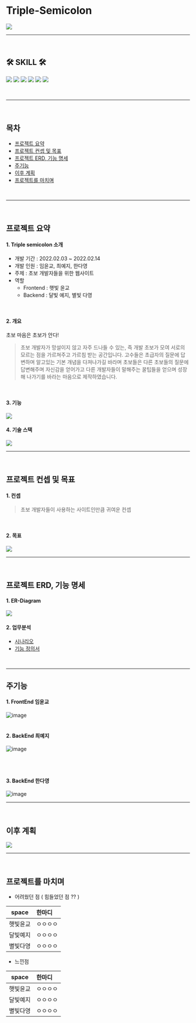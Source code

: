 <br/>

# Triple-Semicolon
<img src="https://user-images.githubusercontent.com/97445004/153968382-d4a1c689-2f21-45c1-a556-42614c8847d6.png">

---

<br/>

## 🛠 SKILL 🛠<br/>

<img src="https://img.shields.io/badge/java-007396?style=for-the-badge&logo=java&logoColor=white"> <img src="https://img.shields.io/badge/javascript-F7DF1E?style=for-the-badge&logo=javascript&logoColor=black"> 
<img src="https://img.shields.io/badge/spring-6DB33F?style=for-the-badge&logo=spring&logoColor=white"> 
<img src="https://img.shields.io/badge/html5-E34F26?style=for-the-badge&logo=html5&logoColor=white">
<img src="https://img.shields.io/badge/css-1572B6?style=for-the-badge&logo=css3&logoColor=white"> 
<img src="https://img.shields.io/badge/mariaDB-003545?style=for-the-badge&logo=mariaDB&logoColor=white">

<br/>

---

<br/>

## 목차
- [프로젝트 요약](#프로젝트-요약) <br/>
- [프로젝트 컨셉 및 목표](#프로젝트-컨셉-및-목표) <br/>
- [프로젝트 ERD, 기능 명세](#프로젝트-erd-기능-명세) <br/>
- [주기능](#주기능) <br/>
- [이후 계획](#이후-계획)<br/>
- [프로젝트를 마치며](#프로젝트를-마치며) <br/>


<br/>

---

<br/>

## 프로젝트 요약
#### 1. Triple semicolon 소개 
-	개발 기간 : 2022.02.03 ~ 2022.02.14
-	개발 인원 : 임윤교, 최예지, 한다영
-	주제 : 초보 개발자들을 위한 웹사이트
-	역할
    - Frontend : 햇빛 윤교
    -	Backend : 달빛 예지, 별빛 다영
    
<br/>

#### 2. 개요 
초보 마음은 초보가 안다! <br/>
>초보 개발자가 망설이지 않고 자주 드나들 수 있는, 즉 개발 초보가 모여 서로의 모르는 점을 가르쳐주고 가르침 받는 공간입니다. 
고수들은 초급자의 질문에 답변하며 알고있는 기본 개념을 다져나가길 바라며 초보들은 다른 초보들의 질문에 답변해주며 자신감을 얻어가고 다른 개발자들이 말해주는 꿀팁들을 얻으며 성장해 나가기를 바라는 마음으로 제작하였습니다.
<br/>

#### 3. 기능
<img src="https://user-images.githubusercontent.com/97445004/153974326-5219ab37-5126-4775-81dd-b2468edba710.png">

<br/>

#### 4. 기술 스택
<img src="https://user-images.githubusercontent.com/97445004/153971154-0604ecfd-b712-43a4-ad23-cf68348ef584.png">
<br/>


---

<br/>

## 프로젝트 컨셉 및 목표
#### 1. 컨셉
> 초보 개발자들이 사용하는 사이트인만큼 귀여운 컨셉
<br/>

#### 2. 목표
<img src="https://user-images.githubusercontent.com/97445004/153973781-6c8b48a2-1e20-47f3-ae98-a9a1ac4bf899.png">


<br/>

---

<br/>

## 프로젝트 ERD, 기능 명세
#### 1. ER-Diagram
<img src="https://user-images.githubusercontent.com/97445004/153971634-0fb3215b-1dd0-4741-bc89-c0e148b64a4b.png">
<br/>

#### 2. 업무분석
  - [시나리오](링크)
  - [기능 정의서](링크)
<br/>

---

## 주기능
#### 1. FrontEnd 임윤교
![image](https://user-images.githubusercontent.com/97445004/153974536-2aeb4444-bfbc-494a-8735-4ff8d4df8d91.png)
<br/>
<br/>

#### 2. BackEnd 최예지
![image](https://user-images.githubusercontent.com/97445004/153974582-716bdb43-18c8-4b88-8005-e86c33f3354a.png)


<br/>
<br/>

#### 3. BackEnd 한다영
![image](https://user-images.githubusercontent.com/97445004/153974615-29a09734-a96d-44ad-9f2f-dd097b180c1f.png)
<br/>

---

<br/>

## 이후 계획
<img src="https://user-images.githubusercontent.com/97445004/153976739-7415bae8-1a8f-4534-9530-7bef65ea0cfb.png">



---

<br/>

## 프로젝트를 마치며
- 어려웠던 점 ( 힘들었던 점 ?? )

| space | 한마디 |
|:---:|:---|
|햇빛윤교|ㅇㅇㅇㅇ|
|달빛예지|ㅇㅇㅇㅇ|
|별빛다영|ㅇㅇㅇㅇ|

- 느낀점

| space | 한마디 |
|:---:|:---|
|햇빛윤교|ㅇㅇㅇㅇ|
|달빛예지|ㅇㅇㅇㅇ|
|별빛다영|ㅇㅇㅇㅇ|










